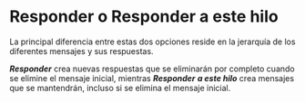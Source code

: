 # Responder o Responder a este hilo

La principal diferencia entre estas dos opciones reside en la jerarquía de los diferentes mensajes y sus respuestas.

_**Responder**_ crea nuevas respuestas que se eliminarán por completo cuando se elimine el mensaje inicial, mientras _**Responder** **a este hilo**_ crea mensajes que se mantendrán, incluso si se elimina el mensaje inicial.

